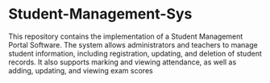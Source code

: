 # Student-Management-Sys
This repository contains the implementation of a Student Management Portal Software. The system allows administrators and teachers to manage student information, including registration, updating, and deletion of student records. It also supports marking and viewing attendance, as well as adding, updating, and viewing exam scores

